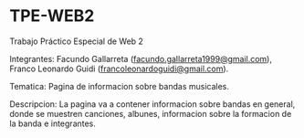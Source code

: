 # TPE-WEB2
Trabajo Práctico Especial de Web 2

Integrantes: Facundo Gallarreta (facundo.gallarreta1999@gmail.com), Franco Leonardo Guidi (francoleonardoguidi@gmail.com).

Tematica: Pagina de informacion sobre bandas musicales.

Descripcion: La pagina va a contener informacion sobre bandas en general, donde se muestren canciones, albunes, informacion sobre la formacion de la banda e integrantes.
